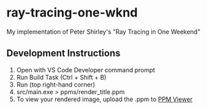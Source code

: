 # ray-tracing-one-wknd
My implementation of Peter Shirley's "Ray Tracing in One Weekend"

## Development Instructions
1. Open with VS Code Developer command prompt
2. Run Build Task (Ctrl + Shift + B)
3. Run (top right-hand corner)
4. src/main.exe > ppms/render_title.ppm
5. To view your rendered image, upload the .ppm to [PPM Viewer](https://www.cs.rhodes.edu/welshc/COMP141_F16/ppmReader.html)